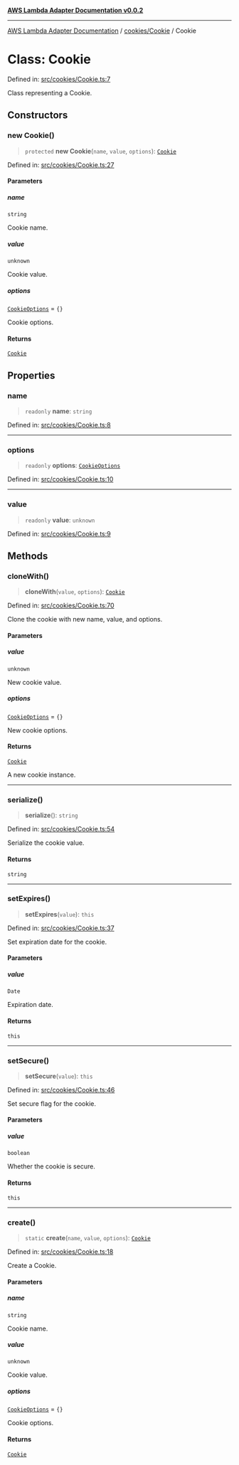 [**AWS Lambda Adapter Documentation v0.0.2**](../../../README.md)

***

[AWS Lambda Adapter Documentation](../../../modules.md) / [cookies/Cookie](../README.md) / Cookie

# Class: Cookie

Defined in: [src/cookies/Cookie.ts:7](https://github.com/stonemjs/browser-adapter/blob/2a6ec5410a97b6bc45328cca33b607b5a6b7ed84/src/cookies/Cookie.ts#L7)

Class representing a Cookie.

## Constructors

### new Cookie()

> `protected` **new Cookie**(`name`, `value`, `options`): [`Cookie`](Cookie.md)

Defined in: [src/cookies/Cookie.ts:27](https://github.com/stonemjs/browser-adapter/blob/2a6ec5410a97b6bc45328cca33b607b5a6b7ed84/src/cookies/Cookie.ts#L27)

#### Parameters

##### name

`string`

Cookie name.

##### value

`unknown`

Cookie value.

##### options

[`CookieOptions`](../../../declarations/interfaces/CookieOptions.md) = `{}`

Cookie options.

#### Returns

[`Cookie`](Cookie.md)

## Properties

### name

> `readonly` **name**: `string`

Defined in: [src/cookies/Cookie.ts:8](https://github.com/stonemjs/browser-adapter/blob/2a6ec5410a97b6bc45328cca33b607b5a6b7ed84/src/cookies/Cookie.ts#L8)

***

### options

> `readonly` **options**: [`CookieOptions`](../../../declarations/interfaces/CookieOptions.md)

Defined in: [src/cookies/Cookie.ts:10](https://github.com/stonemjs/browser-adapter/blob/2a6ec5410a97b6bc45328cca33b607b5a6b7ed84/src/cookies/Cookie.ts#L10)

***

### value

> `readonly` **value**: `unknown`

Defined in: [src/cookies/Cookie.ts:9](https://github.com/stonemjs/browser-adapter/blob/2a6ec5410a97b6bc45328cca33b607b5a6b7ed84/src/cookies/Cookie.ts#L9)

## Methods

### cloneWith()

> **cloneWith**(`value`, `options`): [`Cookie`](Cookie.md)

Defined in: [src/cookies/Cookie.ts:70](https://github.com/stonemjs/browser-adapter/blob/2a6ec5410a97b6bc45328cca33b607b5a6b7ed84/src/cookies/Cookie.ts#L70)

Clone the cookie with new name, value, and options.

#### Parameters

##### value

`unknown`

New cookie value.

##### options

[`CookieOptions`](../../../declarations/interfaces/CookieOptions.md) = `{}`

New cookie options.

#### Returns

[`Cookie`](Cookie.md)

A new cookie instance.

***

### serialize()

> **serialize**(): `string`

Defined in: [src/cookies/Cookie.ts:54](https://github.com/stonemjs/browser-adapter/blob/2a6ec5410a97b6bc45328cca33b607b5a6b7ed84/src/cookies/Cookie.ts#L54)

Serialize the cookie value.

#### Returns

`string`

***

### setExpires()

> **setExpires**(`value`): `this`

Defined in: [src/cookies/Cookie.ts:37](https://github.com/stonemjs/browser-adapter/blob/2a6ec5410a97b6bc45328cca33b607b5a6b7ed84/src/cookies/Cookie.ts#L37)

Set expiration date for the cookie.

#### Parameters

##### value

`Date`

Expiration date.

#### Returns

`this`

***

### setSecure()

> **setSecure**(`value`): `this`

Defined in: [src/cookies/Cookie.ts:46](https://github.com/stonemjs/browser-adapter/blob/2a6ec5410a97b6bc45328cca33b607b5a6b7ed84/src/cookies/Cookie.ts#L46)

Set secure flag for the cookie.

#### Parameters

##### value

`boolean`

Whether the cookie is secure.

#### Returns

`this`

***

### create()

> `static` **create**(`name`, `value`, `options`): [`Cookie`](Cookie.md)

Defined in: [src/cookies/Cookie.ts:18](https://github.com/stonemjs/browser-adapter/blob/2a6ec5410a97b6bc45328cca33b607b5a6b7ed84/src/cookies/Cookie.ts#L18)

Create a Cookie.

#### Parameters

##### name

`string`

Cookie name.

##### value

`unknown`

Cookie value.

##### options

[`CookieOptions`](../../../declarations/interfaces/CookieOptions.md) = `{}`

Cookie options.

#### Returns

[`Cookie`](Cookie.md)
